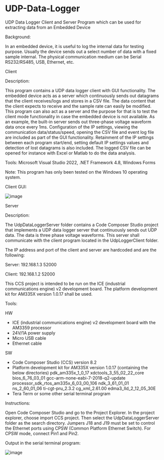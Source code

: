 # UDP-Data-Logger
UDP Data Logger Client and Server Program which can be used for extracting data from an Embedded Device

Background:

In an embedded device, it is useful to log the internal data for testing purpose. Usually the device
sends out a select number of data with a fixed sample internal. The physical communication medium can
be Serial RS232/RS485, USB, Ethernet, etc.

Client

Description:

This program contains a UDP data logger client with GUI functionality. The embedded device acts as a
server which continuously sends out datagrams that the client receives/logs and stores in a CSV file.
The data content that the client expects to receive and the sample rate can easily be modified.
This program can also act as a server and the purpose for that is to test the client mode functionality
in case the embedded device is not available. As an example, the built-in server sends out three-phase
voltage waveform data once every 1ms. Configuration of the IP settings, viewing the communication
data/status/speed, opening the CSV file and event log file are included as part of the GUI functionality.
Retainment of the IP settings between each program start/end, setting default IP settings values and
detection of lost datagrams is also included. The logged CSV file can be opened for instance with Excel 
or Matlab to do the data analysis.

Tools: Microsoft Visual Studio 2022, .NET Framework 4.8, Windows Forms

Note: This program has only been tested on the Windows 10 operating system.

Client GUI:

![image](https://user-images.githubusercontent.com/70747761/155664177-829b02b8-9262-435b-b5ec-3bdc761e353f.png)

Server

Description: 

The UdpDataLoggerServer folder contains a Code Composer Studio project that implements
a UDP data logger server that continuously sends out UDP data. The data is three phase
voltage waveforms. This server shall communicate with the client program located in
the UdpLoggerClient folder.

The IP address and port of the client and server are hardcoded and are the following:

Server: 192.168.1.3 52000

Client: 192.168.1.2 52000

This CCS project is intended to be run on the ICE (industrial communications engine) v2 development board.
The platform development kit for AM335X version 1.0.17 shall be used.

Tools:

HW

- ICE (industrial communications engine) v2 development board with the AM3359 processor
- 24V/1A power supply
- Micro USB cable
- Ethernet cable

SW

- Code Composer Studio (CCS) version 8.2
- Platform development kit for AM335X version 1.0.17 (containing the below directories)
pdk_am335x_1_0_17
xdctools_3_55_02_22_core
bios_6_76_03_01
gcc-arm-none-eabi-7-2018-q2-update
processor_sdk_rtos_am335x_6_03_00_106
ndk_3_61_01_01
ns_2_60_01_06
ti-cgt-pru_2.3.2
cg_xml_2.61.00
edma3_lld_2_12_05_30E
- Tera Term or some other serial terminal program

Instructions: 

Open Code Composer Studio and go to the Project Explorer.
In the project explorer, choose import CCS project. 
Then select the UdpDataLoggerServer folder as the search directory. 
Jumpers J18 and J19 must be set to control the Ethernet ports using CPSW 
(Common Platform Ethernet Switch). For CPSW mode, connect Pin1 and Pin2.

Output in the serial terminal program:

![image](https://user-images.githubusercontent.com/70747761/166661223-8aa19c1d-4e4d-4f85-9808-9be0f3259449.png)
